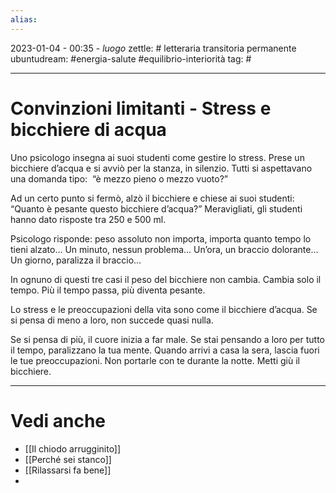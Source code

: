 ```yaml
---
alias: 
---
```

2023-01-04 - 00:35 - *luogo*
zettle: # letteraria transitoria permanente
ubuntudream: #energia-salute #equilibrio-interiorità
tag: #

---
# Convinzioni limitanti - Stress e bicchiere di acqua
Uno psicologo insegna ai suoi studenti come gestire lo stress.
Prese un bicchiere d’acqua e si avviò per la stanza, in silenzio.
Tutti si aspettavano una domanda tipo: 
“è mezzo pieno o mezzo vuoto?” 

Ad un certo punto si fermò, alzò il bicchiere e chiese ai suoi studenti: 
“Quanto è pesante questo bicchiere d’acqua?”
Meravigliati, gli studenti hanno dato risposte tra 250 e 500 ml.

Psicologo risponde: peso assoluto non importa, importa quanto tempo lo tieni alzato… Un minuto, nessun problema… Un’ora, un braccio dolorante… Un giorno, paralizza il braccio…

In ognuno di questi tre casi il peso del bicchiere non cambia. Cambia solo il tempo.
Più il tempo passa, più diventa pesante.

Lo stress e le preoccupazioni della vita sono come il bicchiere d’acqua. Se si pensa di meno a loro, non succede quasi nulla.

Se si pensa di più, il cuore inizia a far male.
Se stai pensando a loro per tutto il tempo, paralizzano la tua mente.
Quando arrivi a casa la sera, lascia fuori le tue preoccupazioni.
Non portarle con te durante la notte.
Metti giù il bicchiere.



---
# Vedi anche
-  [[Il chiodo arrugginito]]
- [[Perché sei stanco]]
- [[Rilassarsi fa bene]]
- 